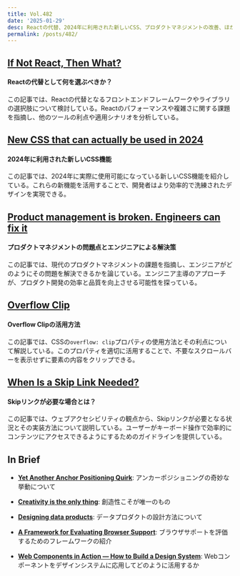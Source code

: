 ```yaml
---
title: Vol.482
date: '2025-01-29'
desc: Reactの代替、2024年に利用された新しいCSS、プロダクトマネジメントの改善、ほか計10リンク
permalink: /posts/482/
---
```


## [If Not React, Then What?](https://infrequently.org/2024/11/if-not-react-then-what/)
#### Reactの代替として何を選ぶべきか？

この記事では、Reactの代替となるフロントエンドフレームワークやライブラリの選択肢について検討している。Reactのパフォーマンスや複雑さに関する課題を指摘し、他のツールの利点や適用シナリオを分析している。

## [New CSS that can actually be used in 2024](https://thomasorus.com/new-css-that-can-actually-be-used-in-2024.html)
#### 2024年に利用された新しいCSS機能

この記事では、2024年に実際に使用可能になっている新しいCSS機能を紹介している。これらの新機能を活用することで、開発者はより効率的で洗練されたデザインを実現できる。

## [Product management is broken. Engineers can fix it](https://newsletter.posthog.com/p/product-management-is-broken-engineers)
#### プロダクトマネジメントの問題点とエンジニアによる解決策

この記事では、現代のプロダクトマネジメントの課題を指摘し、エンジニアがどのようにその問題を解決できるかを論じている。エンジニア主導のアプローチが、プロダクト開発の効率と品質を向上させる可能性を探っている。

## [Overflow Clip](https://ishadeed.com/article/overflow-clip/)
#### Overflow Clipの活用方法

この記事では、CSSの`overflow: clip`プロパティの使用方法とその利点について解説している。このプロパティを適切に活用することで、不要なスクロールバーを表示せずに要素の内容をクリップできる。

## [When Is a Skip Link Needed?](https://www.tpgi.com/when-is-a-skip-link-needed/)
#### Skipリンクが必要な場合とは？

この記事では、ウェブアクセシビリティの観点から、Skipリンクが必要となる状況とその実装方法について説明している。ユーザーがキーボード操作で効率的にコンテンツにアクセスできるようにするためのガイドラインを提供している。

## In Brief

- **[Yet Another Anchor Positioning Quirk](https://css-tricks.com/yet-another-anchor-positioning-quirk/)**: アンカーポジショニングの奇妙な挙動について

- **[Creativity is the only thing](https://uxdesign.cc/creativity-is-the-only-thing-498a05142c9c)**: 創造性こそが唯一のもの

- **[Designing data products](https://martinfowler.com/articles/designing-data-products.html)**: データプロダクトの設計方法について

- **[A Framework for Evaluating Browser Support](https://www.joshwcomeau.com/css/browser-support/)**: ブラウザサポートを評価するためのフレームワークの紹介

- **[Web Components in Action — How to Build a Design System](https://medium.com/@varyastepanova/web-components-in-action-how-to-build-a-design-system-ef7d94a7c798)**: Webコンポーネントをデザインシステムに応用してどのように活用するか
